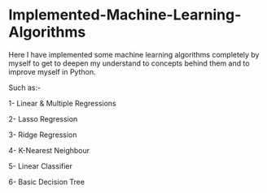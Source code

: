 # Implemented-Machine-Learning-Algorithms
Here I have implemented some machine learning algorithms completely by myself to get to deepen my understand to concepts behind them and to improve myself in Python.

Such as:-

1- Linear & Multiple Regressions

2- Lasso Regression

3- Ridge Regression

4- K-Nearest Neighbour

5- Linear Classifier

6- Basic Decision Tree
